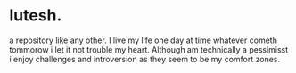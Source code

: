 # lutesh.
a repository like any other.
I live my life one day at time whatever cometh tommorow i let it not trouble my heart.
Although am technically a pessimisst i enjoy challenges and introversion as they seem to be my comfort zones.
